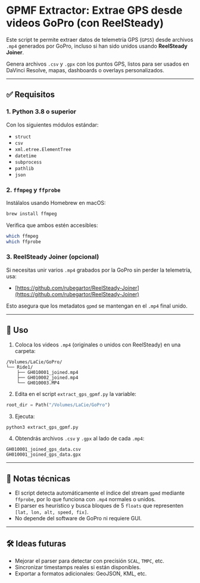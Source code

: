 # GPMF Extractor: Extrae GPS desde videos GoPro (con ReelSteady)

Este script te permite extraer datos de telemetría GPS (`GPS5`) desde archivos `.mp4` generados por GoPro, incluso si han sido unidos usando **ReelSteady Joiner**.

Genera archivos `.csv` y `.gpx` con los puntos GPS, listos para ser usados en DaVinci Resolve, mapas, dashboards o overlays personalizados.

---

## ✅ Requisitos

### 1. Python 3.8 o superior
Con los siguientes módulos estándar:
- `struct`
- `csv`
- `xml.etree.ElementTree`
- `datetime`
- `subprocess`
- `pathlib`
- `json`

### 2. `ffmpeg` y `ffprobe`

Instálalos usando Homebrew en macOS:
```bash
brew install ffmpeg
```

Verifica que ambos estén accesibles:
```bash
which ffmpeg
which ffprobe
```

### 3. ReelSteady Joiner (opcional)

Si necesitas unir varios `.mp4` grabados por la GoPro sin perder la telemetría, usa:
- [https://github.com/rubegartor/ReelSteady-Joiner](https://github.com/rubegartor/ReelSteady-Joiner)

Esto asegura que los metadatos `gpmd` se mantengan en el `.mp4` final unido.

---

## 🏁 Uso

1. Coloca los videos `.mp4` (originales o unidos con ReelSteady) en una carpeta:

```
/Volumes/LaCie/GoPro/
└── Ride1/
    ├── GH010001_joined.mp4
    ├── GH010002_joined.mp4
    └── GH010003.MP4
```

2. Edita en el script `extract_gps_gpmf.py` la variable:
```python
root_dir = Path("/Volumes/LaCie/GoPro")
```

3. Ejecuta:
```bash
python3 extract_gps_gpmf.py
```

4. Obtendrás archivos `.csv` y `.gpx` al lado de cada `.mp4`:
```
GH010001_joined_gps_data.csv
GH010001_joined_gps_data.gpx
```

---

## 🧠 Notas técnicas

- El script detecta automáticamente el índice del stream `gpmd` mediante `ffprobe`, por lo que funciona con `.mp4` normales o unidos.
- El parser es heurístico y busca bloques de 5 `floats` que representen `[lat, lon, alt, speed, fix]`.
- No depende del software de GoPro ni requiere GUI.

---

## 🛠 Ideas futuras

- Mejorar el parser para detectar con precisión `SCAL`, `TMPC`, etc.
- Sincronizar timestamps reales si están disponibles.
- Exportar a formatos adicionales: GeoJSON, KML, etc.
